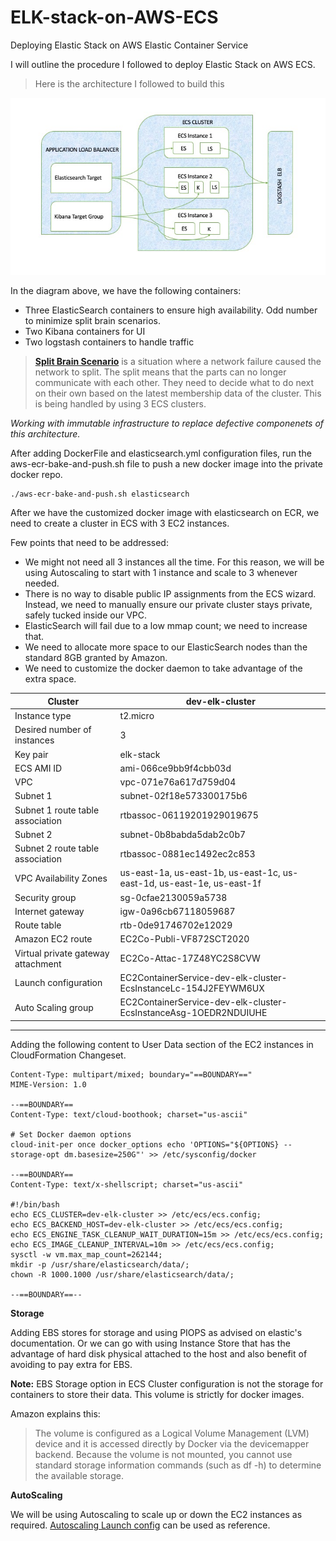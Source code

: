 # ELK-stack-on-AWS-ECS
 Deploying Elastic Stack on AWS Elastic Container Service

I will outline the procedure I followed to deploy Elastic Stack on AWS ECS.

> Here is the architecture I followed to build this

![Arch](ELK-ECS.jpg)

In the diagram above, we have the following containers:
- Three ElasticSearch containers to ensure high availability. Odd number to minimize split brain scenarios.
- Two Kibana containers for UI
- Two logstash containers to handle traffic


>[**Split Brain Scenario**](https://scalac.io/split-brain-scenarios-with-akka-scala/#targetText=A%20network%20partition%20membership%20data%20of%20the%20cluster) is a situation where a network failure caused the network to split. The split means that the parts can no longer communicate with each other. They need to decide what to do next on their own based on the latest membership data of the cluster. This is being handled by using 3 ECS clusters. 


*Working with immutable infrastructure to replace defective componenets of this architecture.*

After adding DockerFile and elasticsearch.yml configuration files, run the aws-ecr-bake-and-push.sh file to push a new docker image into the private docker repo. 
```
./aws-ecr-bake-and-push.sh elasticsearch
```

After we have the customized docker image with elasticsearch on ECR, we need to create a cluster in ECS with 3 EC2 instances. 

Few points that need to be addressed:
- We might not need all 3 instances all the time. For this reason, we will be using Autoscaling to start with 1 instance and scale to 3 whenever needed. 
- There is no way to disable public IP assignments from the ECS wizard. Instead, we need to manually ensure our private cluster stays private, safely tucked inside our VPC. 
- ElasticSearch will fail due to a low mmap count; we need to increase that.
- We need to allocate more space to our ElasticSearch nodes than the standard 8GB granted by Amazon.
- We need to customize the docker daemon to take advantage of the extra space.


|**Cluster** | **dev-elk-cluster** |
| --- | --- |
| Instance type | t2.micro | 
| Desired number of instances | 3 |
Key pair | elk-stack
ECS AMI ID|ami-066ce9bb9f4cbb03d
VPC|vpc-071e76a617d759d04
Subnet 1|subnet-02f18e573300175b6
Subnet 1 route table association|rtbassoc-06119201929019675
Subnet 2|subnet-0b8babda5dab2c0b7
Subnet 2 route table association|rtbassoc-0881ec1492ec2c853
VPC Availability Zones|us-east-1a, us-east-1b, us-east-1c, us-east-1d, us-east-1e, us-east-1f
Security group|sg-0cfae2130059a5738
Internet gateway|igw-0a96cb67118059687
Route table|rtb-0de91746702e12029
Amazon EC2 route|EC2Co-Publi-VF872SCT2020
Virtual private gateway attachment|EC2Co-Attac-17Z48YC2S8CVW
Launch configuration|EC2ContainerService-dev-elk-cluster-EcsInstanceLc-154J2FEYWM6UX
| Auto Scaling group |EC2ContainerService-dev-elk-cluster-EcsInstanceAsg-1OEDR2NDUIUHE |
---

Adding the following content to User Data section of the EC2 instances in CloudFormation Changeset.
```
Content-Type: multipart/mixed; boundary="==BOUNDARY=="
MIME-Version: 1.0

--==BOUNDARY==
Content-Type: text/cloud-boothook; charset="us-ascii"

# Set Docker daemon options
cloud-init-per once docker_options echo 'OPTIONS="${OPTIONS} --storage-opt dm.basesize=250G"' >> /etc/sysconfig/docker

--==BOUNDARY==
Content-Type: text/x-shellscript; charset="us-ascii"

#!/bin/bash
echo ECS_CLUSTER=dev-elk-cluster >> /etc/ecs/ecs.config;
echo ECS_BACKEND_HOST=dev-elk-cluster >> /etc/ecs/ecs.config;
echo ECS_ENGINE_TASK_CLEANUP_WAIT_DURATION=15m >> /etc/ecs/ecs.config;
echo ECS_IMAGE_CLEANUP_INTERVAL=10m >> /etc/ecs/ecs.config;
sysctl -w vm.max_map_count=262144;
mkdir -p /usr/share/elasticsearch/data/;
chown -R 1000.1000 /usr/share/elasticsearch/data/;

--==BOUNDARY==--
```

**Storage**

Adding EBS stores for storage and using PIOPS as advised on elastic's documentation. Or we can go with using Instance Store that has the advantage of hard disk physical attached to the host and also benefit of avoiding to pay extra for EBS. 

**Note:** EBS Storage option in ECS Cluster configuration is not the storage for containers to store their data. This volume is strictly for docker images. 

Amazon explains this:
> The volume is configured as a Logical Volume Management (LVM) device and it is accessed directly by Docker via the devicemapper backend. Because the volume is not mounted, you cannot use standard storage information commands (such as df -h) to determine the available storage.

**AutoScaling**

We will be using Autoscaling to scale up or down the EC2 instances as required. [Autoscaling Launch config](AutoScalingLaunchConfig.txt) can be used as reference. 

